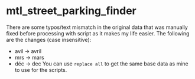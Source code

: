 # mtl_street_parking_finder

There are some typos/text mismatch in the original data that was manually fixed before processing with script as it makes my life easier. The following are the changes (case insensitive):
- avil -> avril
- mrs -> mars
- déc -> dec
You can use `replace all` to get the same base data as mine to use for the scripts. 

